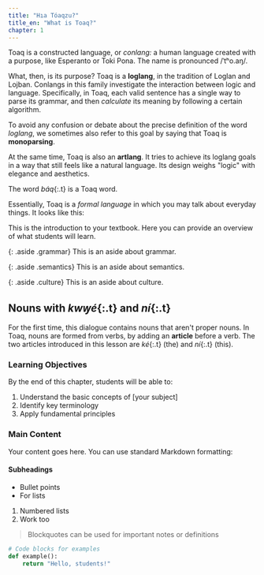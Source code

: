 ```yaml
---
title: "Hıa Tóaqzu?"
title_en: "What is Toaq?"
chapter: 1
---
```


Toaq is a constructed language, or _conlang:_ a human language created with a purpose, like Esperanto or Toki Pona. The name is pronounced /ˈtʰo.aŋ/.

What, then, is its purpose? Toaq is a **loglang**, in the tradition of Loglan and Lojban. Conlangs in this family investigate the interaction between logic and language. Specifically, in Toaq, each valid sentence has a single way to parse its grammar, and then _calculate_ its meaning by following a certain algorithm.

To avoid any confusion or debate about the precise definition of the word _loglang_, we sometimes also refer to this goal by saying that Toaq is **monoparsing**.

At the same time, Toaq is also an **artlang**. It tries to achieve its loglang goals in a way that still feels like a natural language. Its design weighs "logic" with elegance and aesthetics.

The word _báq_{:.t} is a Toaq word.

Essentially, Toaq is a _formal language_ in which you may talk about everyday things. It looks like this:

This is the introduction to your textbook. Here you can provide an overview of what students will learn.

{: .aside .grammar}
This is an aside about grammar.

{: .aside .semantics}
This is an aside about semantics.

{: .aside .culture}
This is an aside about culture.

## Nouns with _kwꝡé_{:.t} and _ní_{:.t}

For the first time, this dialogue contains nouns that aren't proper nouns. In Toaq, nouns are formed from verbs, by adding an **article** before a verb. The two articles introduced in this lesson are _ké_{:.t} (the) and _ní_{:.t} (this).

### Learning Objectives

By the end of this chapter, students will be able to:

1. Understand the basic concepts of [your subject]
2. Identify key terminology
3. Apply fundamental principles

### Main Content

Your content goes here. You can use standard Markdown formatting:

#### Subheadings

- Bullet points
- For lists

1. Numbered lists
2. Work too

> Blockquotes can be used for important notes or definitions

```python
# Code blocks for examples
def example():
    return "Hello, students!"
```


